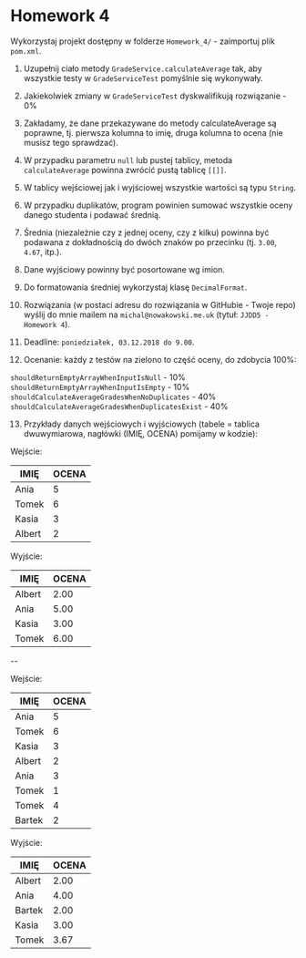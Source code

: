 # Homework 4

Wykorzystaj projekt dostępny w folderze ```Homework_4/``` - zaimportuj plik ```pom.xml```.

1. Uzupełnij ciało metody ```GradeService.calculateAverage``` tak, aby wszystkie testy w ```GradeServiceTest``` pomyślnie się wykonywały.

2. Jakiekolwiek zmiany w ```GradeServiceTest``` dyskwalifikują rozwiązanie - 0%

3. Zakładamy, że dane przekazywane do metody calculateAverage są poprawne, tj. pierwsza kolumna to imię, druga kolumna to ocena (nie musisz tego sprawdzać).

4. W przypadku parametru ```null``` lub pustej tablicy, metoda ```calculateAverage``` powinna zwrócić pustą tablicę ```[[]]```.

5. W tablicy wejściowej jak i wyjściowej wszystkie wartości są typu ```String```.

6. W przypadku duplikatów, program powinien sumować wszystkie oceny danego studenta i podawać średnią.

7. Średnia (niezależnie czy z jednej oceny, czy z kilku) powinna być podawana z dokładnością do dwóch znaków po przecinku (tj. ```3.00```, ```4.67```, itp.).

8. Dane wyjściowy powinny być posortowane wg imion.

9. Do formatowania średniej wykorzystaj klasę ```DecimalFormat```.

10. Rozwiązania (w postaci adresu do rozwiązania w GitHubie - Twoje repo) wyślij do mnie mailem na ```michal@nowakowski.me.uk``` (tytuł: ```JJDD5 - Homework 4```).
   
11. Deadline: ```poniedziałek, 03.12.2018 do 9.00```.

12. Ocenanie: każdy z testów na zielono to część oceny, do zdobycia 100%:

```shouldReturnEmptyArrayWhenInputIsNull``` - 10%
```shouldReturnEmptyArrayWhenInputIsEmpty``` - 10%
```shouldCalculateAverageGradesWhenNoDuplicates``` - 40%
```shouldCalculateAverageGradesWhenDuplicatesExist``` - 40%

13. Przykłady danych wejściowych i wyjściowych (tabele = tablica dwuwymiarowa, nagłówki (IMIĘ, OCENA) pomijamy w kodzie):

Wejście:

|IMIĘ|OCENA|
|---|---|
|Ania|5|
|Tomek|6|
|Kasia|3|
|Albert|2|

Wyjście:

|IMIĘ|OCENA|
|---|---|
|Albert|2.00|
|Ania|5.00|
|Kasia|3.00|
|Tomek|6.00|
  
--

Wejście:

|IMIĘ|OCENA|
|---|---|
|Ania|5|
|Tomek|6|
|Kasia|3|
|Albert|2|
|Ania|3|
|Tomek|1|
|Tomek|4|
|Bartek|2|


Wyjście:

|IMIĘ|OCENA|
|---|---|
|Albert|2.00|
|Ania|4.00|
|Bartek|2.00|
|Kasia|3.00|
|Tomek|3.67|
